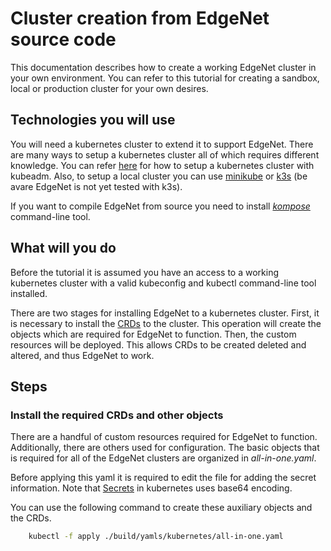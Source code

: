 # Cluster creation from EdgeNet source code

This documentation describes how to create a working EdgeNet cluster in your own environment. You can refer to this tutorial for creating a sandbox, local or production cluster for your own desires.

## Technologies you will use
You will need a kubernetes cluster to extend it to support EdgeNet. There are many ways to setup a kubernetes cluster all of which requires different knowledge. You can refer [here](https://kubernetes.io/docs/setup/production-environment/tools/kubeadm/create-cluster-kubeadm/) for how to setup a kubernetes cluster with kubeadm. Also, to setup a local cluster you can use [minikube](https://minikube.sigs.k8s.io/docs/) or [k3s](https://docs.k3s.io/installation) (be avare EdgeNet is not yet tested with k3s).

If you want to compile EdgeNet from source you need to install [*kompose*](https://kompose.io/#:~:text=Kompose%20is%20a%20conversion%20tool,as%20Kubernetes%20(or%20OpenShift).) command-line tool.

## What will you do

Before the tutorial it is assumed you have an access to a working kubernetes cluster with a valid kubeconfig and kubectl command-line tool installed.

There are two stages for installing EdgeNet to a kubernetes cluster. First, it is necessary to install the [CRDs](https://kubernetes.io/docs/concepts/extend-kubernetes/api-extension/custom-resources/) to the cluster. This operation will create the objects which are required for EdgeNet to function. Then, the custom resources will be deployed. This allows CRDs to be created deleted and altered, and thus EdgeNet to work.

## Steps

### Install the required CRDs and other objects
There are a handful of custom resources required for EdgeNet to function. Additionally, there are others used for configuration. The basic objects that is required for all of the EdgeNet clusters are organized in *all-in-one.yaml*. 

Before applying this yaml it is required to edit the file for adding the secret information. Note that [Secrets](https://kubernetes.io/docs/concepts/configuration/secret/) in kubernetes uses base64 encoding.

<!-- *TODO: all-in-one.yaml analysis* -->

You can use the following command to create these auxiliary objects and the CRDs.

```sh
    kubectl -f apply ./build/yamls/kubernetes/all-in-one.yaml
```

<!-- Now we have created the objects necessary for EdgeNet to work. As discussed kubernetes uses controllers to control the state of the objects and thus clusters. Custom controllers allows EdgeNet to implement it's logic for custom objects. For example, a basic mechanism in EdgeNet is about creating Tenants. To create a tenant user should create a Tenant Request which when created signals the Tenant Request Controller and then processed. If the request is valid, then a mail is sent to the cluster administrators.

To enable this functionality there are two options:

* The pre-compiled binaries can be deployed to the cluster. 
* The source can be compiled from source (still testing).

### Option 1: Download EdgeNet contoller images from Docker Hub
[Docker Hub](https://www.docker.com/products/docker-hub/#:~:text=Docker%20Hub%20is%20a%20hosted,push%20them%20to%20Docker%20Hub) is a marketplace for container images. It allows to create and share custom container images. The official Docker Hub name of EdgeNet is [edgenetio](https://hub.docker.com/u/edgenetio).  -->

<!-- ### Option 2: Compile EdgeNet contollers from source
EdgeNet is an open-source which means it can be compiled and deployed. With downloading the soruce code from the [official github repository](https://github.com/EdgeNet-Project/edgenet/). Using the docker-compose file and kompose command-line tool, the controllers can be created.

First, create the yaml files with kompose by the following command:

```sh
    
```

Note that to use a stable versions of EgeNet please build from the *release-X.X* branches such as *release-1.0*.

```sh
    docker-compose up -d
``` -->